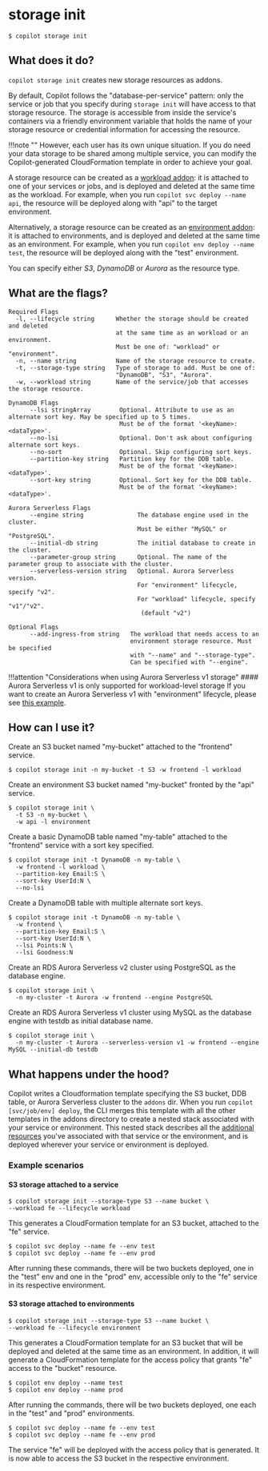 # storage init
```console
$ copilot storage init
```
## What does it do?
`copilot storage init` creates new storage resources as addons.

By default, Copilot follows the "database-per-service" pattern:
only the service or job that you specify during `storage init` will have access to that storage resource.
The storage is accessible from inside the service's containers via a friendly environment variable that
holds the name of your storage resource or credential information for accessing the resource.

!!!note ""
    However, each user has its own unique situation. If you do need your data storage to be shared among multiple service,
    you can modify the Copilot-generated CloudFormation template in order to achieve your goal.

A storage resource can be created as a [workload addon](../developing/addons/workload.en.md):
it is attached to one of your services or jobs, and is deployed and deleted at the same time as the workload.
For example, when you run `copilot svc deploy --name api`, the resource will be deployed along with "api"
to the target environment.

Alternatively, a storage resource can be created as an [environment addon](../developing/addons/environment.en.md):
it is attached to environments, and is deployed and deleted at the same time as an environment.
For example, when you run `copilot env deploy --name test`, the resource will be deployed along with the
"test" environment.

You can specify either *S3*, *DynamoDB* or *Aurora* as the resource type.


## What are the flags?
```
Required Flags
  -l, --lifecycle string      Whether the storage should be created and deleted
                              at the same time as an workload or an environment.
                              Must be one of: "workload" or "environment".
  -n, --name string           Name of the storage resource to create.
  -t, --storage-type string   Type of storage to add. Must be one of:
                              "DynamoDB", "S3", "Aurora".
  -w, --workload string       Name of the service/job that accesses the storage resource.

DynamoDB Flags
      --lsi stringArray        Optional. Attribute to use as an alternate sort key. May be specified up to 5 times.
                               Must be of the format '<keyName>:<dataType>'.
      --no-lsi                 Optional. Don't ask about configuring alternate sort keys.
      --no-sort                Optional. Skip configuring sort keys.
      --partition-key string   Partition key for the DDB table.
                               Must be of the format '<keyName>:<dataType>'.
      --sort-key string        Optional. Sort key for the DDB table.
                               Must be of the format '<keyName>:<dataType>'.

Aurora Serverless Flags
      --engine string               The database engine used in the cluster.
                                    Must be either "MySQL" or "PostgreSQL".
      --initial-db string           The initial database to create in the cluster.
      --parameter-group string      Optional. The name of the parameter group to associate with the cluster.
      --serverless-version string   Optional. Aurora Serverless version.
                                    For "environment" lifecycle, specify "v2".
                                    For "workload" lifecycle, specify "v1"/"v2".
                                     (default "v2")

Optional Flags
      --add-ingress-from string   The workload that needs access to an
                                  environment storage resource. Must be specified 
                                  with "--name" and "--storage-type".
                                  Can be specified with "--engine".
```

!!!attention "Considerations when using Aurora Serverless v1 storage"
    #### Aurora Serverless v1 is only supported for workload-level storage
    If you want to create an Aurora Serverless v1 with "environment" lifecycle, please see [this example](https://github.com/aws/copilot-cli/discussions/5621).


## How can I use it? 
Create an S3 bucket named "my-bucket" attached to the "frontend" service.

```console
$ copilot storage init -n my-bucket -t S3 -w frontend -l workload
```

Create an environment S3 bucket named "my-bucket" fronted by the "api" service.
```console
$ copilot storage init \
  -t S3 -n my-bucket \
  -w api -l environment
```

Create a basic DynamoDB table named "my-table" attached to the "frontend" service with a sort key specified.

```console
$ copilot storage init -t DynamoDB -n my-table \
  -w frontend -l workload \
  --partition-key Email:S \
  --sort-key UserId:N \
  --no-lsi
```

Create a DynamoDB table with multiple alternate sort keys.

```console
$ copilot storage init -t DynamoDB -n my-table \
  -w frontend \
  --partition-key Email:S \
  --sort-key UserId:N \
  --lsi Points:N \
  --lsi Goodness:N
```

Create an RDS Aurora Serverless v2 cluster using PostgreSQL as the database engine.
```console
$ copilot storage init \
  -n my-cluster -t Aurora -w frontend --engine PostgreSQL
```

Create an RDS Aurora Serverless v1 cluster using MySQL as the database engine with testdb as initial database name.
```console
$ copilot storage init \
  -n my-cluster -t Aurora --serverless-version v1 -w frontend --engine MySQL --initial-db testdb
```


## What happens under the hood?
Copilot writes a Cloudformation template specifying the S3 bucket, DDB table, or Aurora Serverless cluster to the `addons` dir. 
When you run `copilot [svc/job/env] deploy`, the CLI merges this template with all the other templates in the addons 
directory to create a nested stack associated with your service or environment. 
This nested stack describes all the [additional resources](../developing/addons/workload.en.md) you've associated with 
that service or the environment, and is deployed wherever your service or environment is deployed. 

### Example scenarios
#### S3 storage attached to a service
```console
$ copilot storage init --storage-type S3 --name bucket \
--workload fe --lifecycle workload
```
This generates a CloudFormation template for an S3 bucket, attached to the "fe" service.
```console
$ copilot svc deploy --name fe --env test
$ copilot svc deploy --name fe --env prod
```
After running these commands, there will be two buckets deployed,
one in the "test" env and one in the "prod" env,
accessible only to the "fe" service in its respective environment.

#### S3 storage attached to environments

```console
$ copilot storage init --storage-type S3 --name bucket \
--workload fe --lifecycle environment
```

This generates a CloudFormation template for an S3 bucket that will be deployed and deleted at the same time as an environment.
In addition, it will generate a CloudFormation template for the access policy that grants "fe" access
to the "bucket" resource.
```console
$ copilot env deploy --name test
$ copilot env deploy --name prod
```
After running the commands, there will be two buckets deployed, one each in the "test" and "prod" environments.

```console
$ copilot svc deploy --name fe --env test
$ copilot svc deploy --name fe --env prod
```

The service "fe" will be deployed with the access policy that is generated.
It is now able to access the S3 bucket in the respective environment.